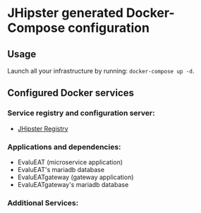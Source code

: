 # JHipster generated Docker-Compose configuration

## Usage

Launch all your infrastructure by running: `docker-compose up -d`.

## Configured Docker services

### Service registry and configuration server:
- [JHipster Registry](http://localhost:8761)

### Applications and dependencies:
- EvaluEAT (microservice application)
- EvaluEAT's mariadb database
- EvaluEATgateway (gateway application)
- EvaluEATgateway's mariadb database

### Additional Services:

